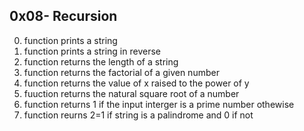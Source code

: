 ## 0x08- Recursion
0. function prints a string
1. function prints a string in reverse
2. function returns the length of a string
3. function returns the factorial of a given number
4. function returns the value of x raised to the power of y 
5. fuuction returns the natural square root of a number
6. function returns 1 if the input interger is a prime number othewise
100. function reurns 2=1 if string is a palindrome and 0 if not
